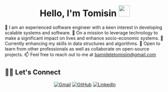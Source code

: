<h1 align="center">Hello, I'm Tomisin <img src="https://media.giphy.com/media/hvRJCLFzcasrR4ia7z/giphy.gif" width="35"></h1>

<p align="center">
  
🔭 I am an experienced software engineer with a keen interest in developing scalable systems and software.
🚀 On a mission to leverage technology to make a significant impact on lives and enhance socio-economic systems.
🌱 Currently enhancing my skills in data structures and algorithms.
💬 Open to learn from other professionals as well as collaborate on open-source projects.
📫 Feel free to reach out to me at bamideletomisiin@gmail.com
## 🙋‍♀️ Let's Connect

<p align="center">
	<a href="mailto:bamideletomisiin@gmail.com"><img src="https://img.icons8.com/bubbles/50/000000/gmail.png" alt="Gmail"/></a>
	<a href="https://github.com/tomisi"><img src="https://img.icons8.com/bubbles/50/000000/github.png" alt="GitHub"/></a>
	<a href="https://https://www.linkedin.com/in/tomisin-b-225aa819a//"><img src="https://img.icons8.com/bubbles/50/000000/linkedin.png" alt="LinkedIn"/></a>
</p>
